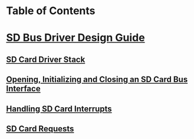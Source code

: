 # Table of Contents
# [SD Bus Driver Design Guide](index.md)
## [SD Card Driver Stack](sd-card-driver-stack.md)
## [Opening, Initializing and Closing an SD Card Bus Interface](opening--initializing-and-closing-an-sd-card-bus-interface.md)
## [Handling SD Card Interrupts](handling-sd-card-interrupts.md)
## [SD Card Requests](sd-card-requests.md)

